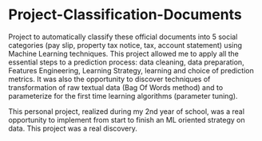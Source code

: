 # Project-Classification-Documents

Project to automatically classify these official documents into 5 social categories (pay slip, property tax notice, tax, account statement) using Machine Learning techniques. This project allowed me to apply all the essential steps to a prediction process: data cleaning, data preparation, Features Engineering, Learning Strategy, learning and choice of prediction metrics. It was also the opportunity to discover techniques of transformation of raw textual data (Bag Of Words method) and to parameterize for the first time learning algorithms (parameter tuning). 

This personal project, realized during my 2nd year of school, was a real opportunity to implement from start to finish an ML oriented strategy on data. This project was a real discovery.

